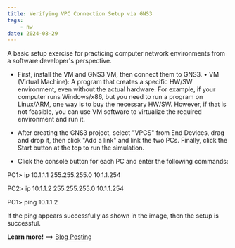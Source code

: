 ```yaml
---
title: Verifying VPC Connection Setup via GNS3
tags:
    - nw
date: 2024-08-29
---
```


A basic setup exercise for practicing computer network environments from a software developer's perspective.

<!--more-->

- First, install the VM and GNS3 VM, then connect them to GNS3. 
• VM (Virtual Machine): A program that creates a specific HW/SW environment, even without the actual hardware. For example, if your computer runs Windows/x86, but you need to run a program on Linux/ARM, one way is to buy the necessary HW/SW. However, if that is not feasible, you can use VM software to virtualize the required environment and run it.

- After creating the GNS3 project, select "VPCS" from End Devices, drag and drop it, then click "Add a link" and link the two PCs. Finally, click the Start button at the top to run the simulation.

- Click the console button for each PC and enter the following commands:

PC1> ip 10.1.1.1 255.255.255.0 10.1.1.254

PC2> ip 10.1.1.2 255.255.255.0 10.1.1.254

PC1> ping 10.1.1.2

If the ping appears successfully as shown in the image, then the setup is successful.

**Learn more!** ==> [Blog Posting](https://blog.naver.com/dlacksdn86)
